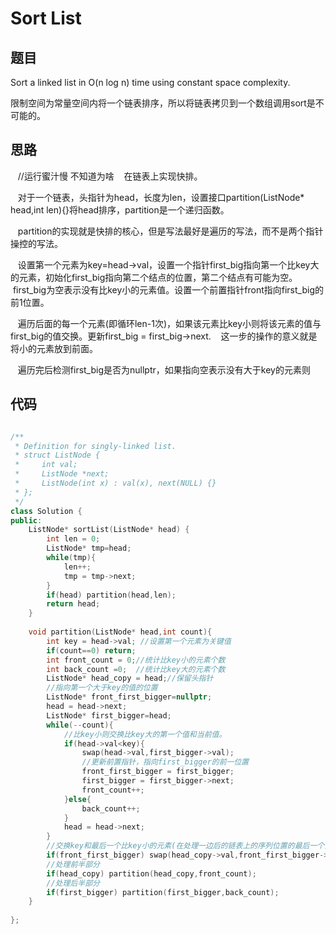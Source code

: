 # Sort List


## 题目

Sort a linked list in O(n log n) time using constant space complexity.

限制空间为常量空间内将一个链表排序，所以将链表拷贝到一个数组调用sort是不可能的。


## 思路
    //运行蜜汁慢 不知道为啥
    在链表上实现快排。
    
    对于一个链表，头指针为head，长度为len，设置接口partition(ListNode* head,int len){}将head排序，partition是一个递归函数。
    
    partition的实现就是快排的核心，但是写法最好是遍历的写法，而不是两个指针操控的写法。
    
    设置第一个元素为key=head->val，设置一个指针first_big指向第一个比key大的元素，初始化first_big指向第二个结点的位置，第二个结点有可能为空。
    first_big为空表示没有比key小的元素值。设置一个前置指针front指向first_big的前1位置。
    
    遍历后面的每一个元素(即循环len-1次)，如果该元素比key小则将该元素的值与first_big的值交换。更新first_big = first_big->next.
    这一步的操作的意义就是将小的元素放到前面。
    
    遍历完后检测first_big是否为nullptr，如果指向空表示没有大于key的元素则

## 代码

```cpp

/**
 * Definition for singly-linked list.
 * struct ListNode {
 *     int val;
 *     ListNode *next;
 *     ListNode(int x) : val(x), next(NULL) {}
 * };
 */
class Solution {
public:
    ListNode* sortList(ListNode* head) {
        int len = 0;
        ListNode* tmp=head;
        while(tmp){
            len++;
            tmp = tmp->next;
        }
        if(head) partition(head,len);
        return head;
    }
    
    void partition(ListNode* head,int count){
        int key = head->val; //设置第一个元素为关键值
        if(count==0) return;
        int front_count = 0;//统计比key小的元素个数
        int back_count =0;  //统计比key大的元素个数
        ListNode* head_copy = head;//保留头指针
        //指向第一个大于key的值的位置
        ListNode* front_first_bigger=nullptr;
        head = head->next;
        ListNode* first_bigger=head;
        while(--count){
            //比key小则交换比key大的第一个值和当前值。
            if(head->val<key){
                swap(head->val,first_bigger->val);
                //更新前置指针，指向first_bigger的前一位置
                front_first_bigger = first_bigger;
                first_bigger = first_bigger->next;
                front_count++;
            }else{
                back_count++;
            }
            head = head->next;
        }
        //交换key和最后一个比key小的元素(在处理一边后的链表上的序列位置的最后一个)
        if(front_first_bigger) swap(head_copy->val,front_first_bigger->val);
        //处理前半部分
        if(head_copy) partition(head_copy,front_count);
        //处理后半部分
        if(first_bigger) partition(first_bigger,back_count);
    }
    
};

```

